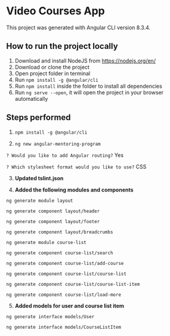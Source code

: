 # Video Courses App

This project was generated with Angular CLI version 8.3.4.

## How to run the project locally

1. Download and install NodeJS from https://nodejs.org/en/
2. Download or clone the project
3. Open project folder in terminal
4. Run `npm install -g @angular/cli`
5. Run `npm install` inside the folder to install all dependencies
6. Run `ng serve --open`, it will open the project in your browser automatically

## Steps performed

1. `npm install -g @angular/cli`

2. `ng new angular-mentoring-program`

`? Would you like to add Angular routing?` Yes

`? Which stylesheet format would you like to use?` CSS

3. **Updated tslint.json**

4. **Added the following modules and components**

`ng generate module layout`

`ng generate component layout/header`

`ng generate component layout/footer`

`ng generate component layout/breadcrumbs`

`ng generate module course-list`

`ng generate component course-list/search`

`ng generate component course-list/add-course`

`ng generate component course-list/course-list`

`ng generate component course-list/course-list-item`

`ng generate component course-list/load-more`

5. **Added models for user and course list item**

`ng generate interface models/User`

`ng generate interface models/CourseListItem`
